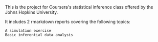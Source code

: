 This is the project for Coursera's statistical inference class offered by the Johns Hopkins University.

It includes 2 rmarkdown reports covering the following topics:

    A simulation exercise
    Basic inferential data analysis

